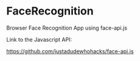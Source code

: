 # FaceRecognition
Browser Face Recognition App using face-api.js  


Link to the Javascript API:

https://github.com/justadudewhohacks/face-api.js
